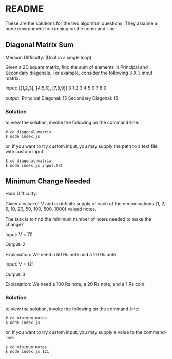 # README
These are the solutions for the two algorithm questions. They assume a node environment for running on the command-line.

## Diagonal Matrix Sum
Medium Difficulty: (Do it in a single loop)

Given a 2D square matrix, find the sum of elements in Principal and Secondary diagonals. For example, consider the following 3 X 3 input matrix. 


Input: [[1,2,3], [4,5,6], [7,8,9]] 
3
1 2 3
4 5 6
7 8 9

output:
Principal Diagonal: 15
Secondary Diagonal: 15

### Solution
to view the solution, invoke the following on the command-line:

```
# cd diagonal-matrix
$ node index.js
```

or, if you want to try custom input, you may supply the path to a text file with custom input:

```
$ cd diagonal-matrix
$ node index.js input.txt
```


## Minimum Change Needed
Hard Difficulty:


Given a value of V and an infinite supply of each of the denominations {1, 2, 5, 10, 20, 50, 100, 500, 1000} valued notes, 


The task is to find the minimum number of notes needed to make the change? 


Input: V = 70 

Output: 2 

Explanation: We need a 50 Rs note and a 20 Rs note. 


Input: V = 121 

Output: 3 

Explanation: We need a 100 Rs note, a 20 Rs note, and a 1 Rs coin. 

### Solution
to view the solution, invoke the following on the command-line:

```
# cd minimum-notes
$ node index.js
```

or, if you want to try custom input, you may supply a value to the command-line:

```
$ cd minimum-notes
$ node index.js 121
```
